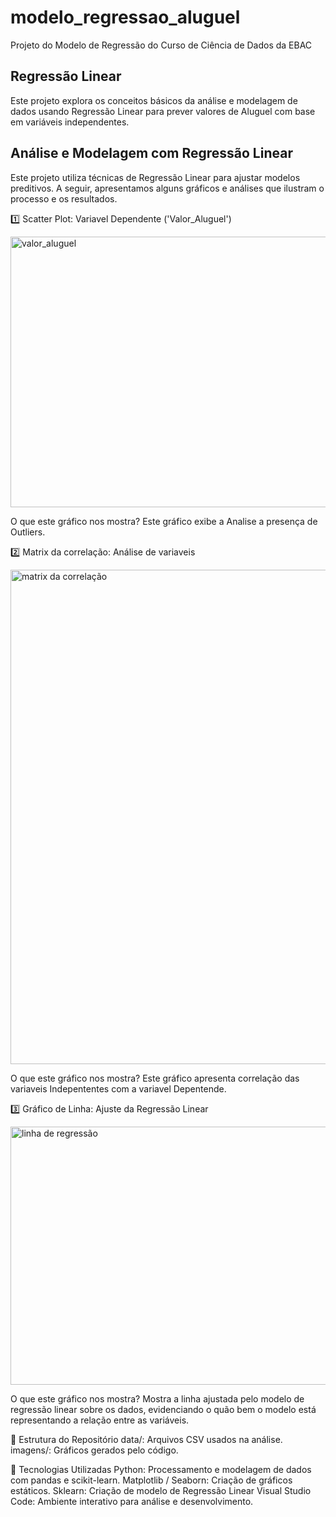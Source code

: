 # modelo_regressao_aluguel
Projeto do Modelo de Regressão do Curso de Ciência de Dados da EBAC

## Regressão Linear
Este projeto explora os conceitos básicos da análise e modelagem de dados usando Regressão Linear para prever valores de Aluguel com base em variáveis independentes.

## Análise e Modelagem com Regressão Linear
Este projeto utiliza técnicas de Regressão Linear para ajustar modelos preditivos. A seguir, apresentamos alguns gráficos e análises que ilustram o processo e os resultados.



1️⃣ Scatter Plot: Variavel Dependente ('Valor_Aluguel')

<img width="589" height="433" alt="valor_aluguel" src="https://github.com/user-attachments/assets/d5278ed2-148e-41f2-b95b-7785e67122a0" />

O que este gráfico nos mostra?
Este gráfico exibe a Analise a presença de Outliers.


2️⃣ Matrix da correlação: Análise de variaveis

<img width="876" height="791" alt="matrix da correlação" src="https://github.com/user-attachments/assets/07502db8-39c1-4d48-ad57-1d1736661863" />

O que este gráfico nos mostra?
Este gráfico apresenta correlação das variaveis Indepententes com a variavel Depentende.


3️⃣ Gráfico de Linha: Ajuste da Regressão Linear

<img width="570" height="413" alt="linha de regressão" src="https://github.com/user-attachments/assets/f7a3690b-8add-412b-b405-a33a02fe87a1" />

O que este gráfico nos mostra?
Mostra a linha ajustada pelo modelo de regressão linear sobre os dados, evidenciando o quão bem o modelo está representando a relação entre as variáveis.



📂 Estrutura do Repositório
data/: Arquivos CSV usados na análise.
imagens/: Gráficos gerados pelo código.

🔧 Tecnologias Utilizadas
Python: Processamento e modelagem de dados com pandas e scikit-learn.
Matplotlib / Seaborn: Criação de gráficos estáticos.
Sklearn: Criação de modelo de Regressão Linear
Visual Studio Code: Ambiente interativo para análise e desenvolvimento.

